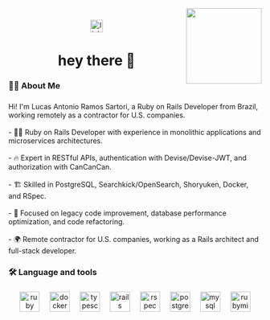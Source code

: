 <img align="right" height="150" src="https://media.licdn.com/dms/image/v2/D4D03AQHXQsJjdgABfw/profile-displayphoto-shrink_400_400/profile-displayphoto-shrink_400_400/0/1725036720747?e=1744848000&v=beta&t=vhfaDDpoRB-XzJUr6VcJwS3TILi1eM1g-APfFgU0A2A"  />

###

<div align="center">
  <a href="https://www.linkedin.com/in/lucas-antonio-ramos-sartori/" target="_blank">
    <img src="https://img.shields.io/static/v1?message=LinkedIn&logo=linkedin&label=&color=0077B5&logoColor=white&labelColor=&style=for-the-badge" height="25" alt="linkedin logo"  />
  </a>
</div>

###

<h1 align="center">hey there 👋</h1>

###

<h3 align="left">👩‍💻  About Me</h3>

###

<p align="left">Hi! I'm Lucas Antonio Ramos Sartori, a Ruby on Rails Developer from Brazil, working remotely as a contractor for U.S. companies.<br><br>- 👨‍💻 Ruby on Rails Developer with experience in monolithic applications and microservices architectures.<br><br>- 🔥 Expert in RESTful APIs, authentication with Devise/Devise-JWT, and authorization with CanCanCan.<br><br>- 🏗️ Skilled in PostgreSQL, Searchkick/OpenSearch, Shoryuken, Docker, and RSpec.<br><br>- 🚀 Focused on legacy code improvement, database performance optimization, and code refactoring.<br><br>- 🌍 Remote contractor for U.S. companies, working as a Rails architect and full-stack developer.</p>

###

<h3 align="left">🛠 Language and tools</h3>

###

<div align="center">
  <img src="https://skillicons.dev/icons?i=ruby" height="40" alt="ruby logo"  />
  <img width="12" />
  <img src="https://skillicons.dev/icons?i=docker" height="40" alt="docker logo"  />
  <img width="12" />
  <img src="https://skillicons.dev/icons?i=ts" height="40" alt="typescript logo"  />
  <img width="12" />
  <img src="https://skillicons.dev/icons?i=rails" height="40" alt="rails logo"  />
  <img width="12" />
  <img src="https://cdn.jsdelivr.net/gh/devicons/devicon/icons/rspec/rspec-original.svg" height="40" alt="rspec logo"  />
  <img width="12" />
  <img src="https://skillicons.dev/icons?i=postgres" height="40" alt="postgresql logo"  />
  <img width="12" />
  <img src="https://skillicons.dev/icons?i=mysql" height="40" alt="mysql logo"  />
  <img width="12" />
  <img src="https://cdn.jsdelivr.net/gh/devicons/devicon/icons/rubymine/rubymine-original.svg" height="40" alt="rubymine logo"  />
</div>

###
